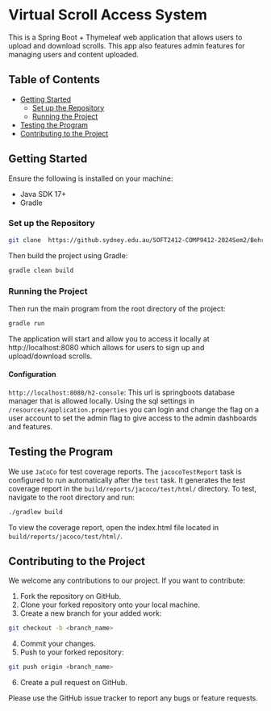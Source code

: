 # Virtual Scroll Access System

This is a Spring Boot + Thymeleaf web application that allows users to upload and download scrolls.
This app also features admin features for managing users and content uploaded.


## Table of Contents

- [Getting Started](#getting-started)
  - [Set up the Repository](#set-up-the-repository)
  - [Running the Project](#running-the-project)
- [Testing the Program](#testing-the-program)
- [Contributing to the Project](#contributing-to-the-project)


## Getting Started 

Ensure the following is installed on your machine:
- Java SDK 17+
- Gradle

### Set up the Repository

```bash
git clone  https://github.sydney.edu.au/SOFT2412-COMP9412-2024Sem2/Behroz_Lab01_Group01_CE_A1.git
```

Then build the project using Gradle:

```bash
gradle clean build
```

### Running the Project
Then run the main program from the root directory of the project:

```bash
gradle run
```

The application will start and allow you to access it locally at http://localhost:8080 which allows for users to sign up and upload/download scrolls.


#### Configuration
`http://localhost:8080/h2-console`: This url is springboots database manager that is allowed locally. Using the sql settings in `/resources/application.properties` you can login and change the flag on a user account to set the admin flag to give access to the admin dashboards and features.

## Testing the Program

We use `JaCoCo` for test coverage reports. The `jacocoTestReport` task is configured to run automatically after the `test` task. It generates the test coverage report in the `build/reports/jacoco/test/html/` directory. To test, navigate to the root directory and run:

```bash
./gradlew build
```

To view the coverage report, open the index.html file located in `build/reports/jacoco/test/html/`.

## Contributing to the Project

We welcome any contributions to our project. If you want to contribute:

1. Fork the repository on GitHub.
2. Clone your forked repository onto your local machine.
3. Create a new branch for your added work:
```bash
git checkout -b <branch_name>
```
4. Commit your changes.
5. Push to your forked repository:
```bash
git push origin <branch_name>
```
6. Create a pull request on GitHub.

Please use the GitHub issue tracker to report any bugs or feature requests.
